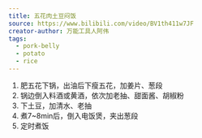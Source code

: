 ```yaml
---
title: 五花肉土豆闷饭
source: https://www.bilibili.com/video/BV1th411w7JF
creator-author: 万能工具人阿伟
tags:
  - pork-belly
  - potato
  - rice
---
```


1. 肥五花下锅，出油后下瘦五花，加姜片、葱段
2. 锅边倒入料酒或黄酒，依次加老抽、甜面酱、胡椒粉
3. 下土豆，加清水、老抽
4. 煮7~8min后，倒入电饭煲，夹出葱段
5. 定时煮饭